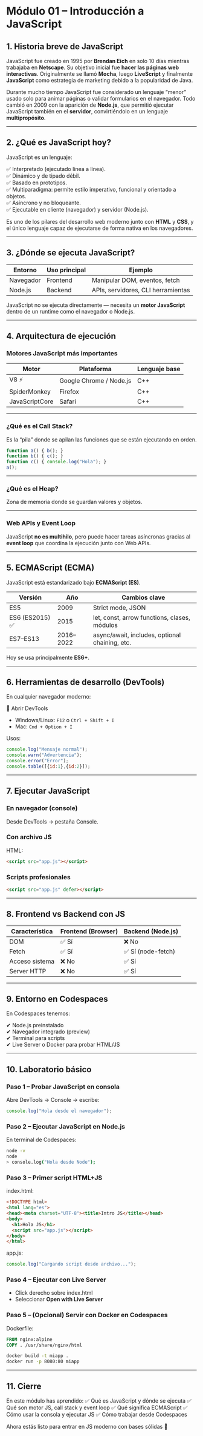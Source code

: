 # Módulo 01 – Introducción a JavaScript

## 1. Historia breve de JavaScript

JavaScript fue creado en 1995 por **Brendan Eich** en solo 10 días mientras trabajaba en **Netscape**. Su objetivo inicial fue **hacer las páginas web interactivas**. Originalmente se llamó **Mocha**, luego **LiveScript** y finalmente **JavaScript** como estrategia de marketing debido a la popularidad de Java.

Durante mucho tiempo JavaScript fue considerado un lenguaje “menor” usado solo para animar páginas o validar formularios en el navegador. Todo cambió en 2009 con la aparición de **Node.js**, que permitió ejecutar JavaScript también en el **servidor**, convirtiéndolo en un lenguaje **multipropósito**.

---

## 2. ¿Qué es JavaScript hoy?

JavaScript es un lenguaje:

✅ Interpretado (ejecutado línea a línea).  
✅ Dinámico y de tipado débil.  
✅ Basado en prototipos.  
✅ Multiparadigma: permite estilo imperativo, funcional y orientado a objetos.  
✅ Asíncrono y no bloqueante.  
✅ Ejecutable en cliente (navegador) y servidor (Node.js).  


Es uno de los pilares del desarrollo web moderno junto con **HTML** y **CSS**, y el único lenguaje capaz de ejecutarse de forma nativa en los navegadores.

---

## 3. ¿Dónde se ejecuta JavaScript?

| Entorno   | Uso principal | Ejemplo                            |
| --------- | ------------- | ---------------------------------- |
| Navegador | Frontend      | Manipular DOM, eventos, fetch      |
| Node.js   | Backend       | APIs, servidores, CLI herramientas |

JavaScript no se ejecuta directamente — necesita un **motor JavaScript** dentro de un runtime como el navegador o Node.js.

---

## 4. Arquitectura de ejecución

### Motores JavaScript más importantes

| Motor          | Plataforma              | Lenguaje base |
| -------------- | ----------------------- | ------------- |
| V8 ⚡           | Google Chrome / Node.js | C++           |
| SpiderMonkey   | Firefox                 | C++           |
| JavaScriptCore | Safari                  | C++           |

---

### ¿Qué es el Call Stack?

Es la “pila” donde se apilan las funciones que se están ejecutando en orden.

```js
function a() { b(); }
function b() { c(); }
function c() { console.log("Hola"); }
a();
```

---

### ¿Qué es el Heap?

Zona de memoria donde se guardan valores y objetos.

---

### Web APIs y Event Loop

JavaScript **no es multihilo**, pero puede hacer tareas asíncronas gracias al **event loop** que coordina la ejecución junto con Web APIs.

---

## 5. ECMAScript (ECMA)

JavaScript está estandarizado bajo **ECMAScript (ES)**.

| Versión        | Año       | Cambios clave                                  |
| -------------- | --------- | ---------------------------------------------- |
| ES5            | 2009      | Strict mode, JSON                              |
| ES6 (ES2015) ✅ | 2015      | let, const, arrow functions, clases, módulos   |
| ES7–ES13       | 2016–2022 | async/await, includes, optional chaining, etc. |

Hoy se usa principalmente **ES6+**.

---

## 6. Herramientas de desarrollo (DevTools)

En cualquier navegador moderno:

🔧 Abrir DevTools

* Windows/Linux: `F12` o `Ctrl + Shift + I`
* Mac: `Cmd + Option + I`

Usos:

```js
console.log("Mensaje normal");
console.warn("Advertencia");
console.error("Error");
console.table([{id:1},{id:2}]);
```

---

## 7. Ejecutar JavaScript

### En navegador (console)

Desde DevTools → pestaña Console.

### Con archivo JS

HTML:

```html
<script src="app.js"></script>
```

### Scripts profesionales

```html
<script src="app.js" defer></script>
```

---

## 8. Frontend vs Backend con JS

| Característica | Frontend (Browser) | Backend (Node.js) |
| -------------- | ------------------ | ----------------- |
| DOM            | ✅ Sí               | ❌ No              |
| Fetch          | ✅ Sí               | ✅ Sí (node-fetch) |
| Acceso sistema | ❌ No               | ✅ Sí              |
| Server HTTP    | ❌ No               | ✅ Sí              |

---

## 9. Entorno en Codespaces

En Codespaces tenemos:

✔ Node.js preinstalado  
✔ Navegador integrado (preview)  
✔ Terminal para scripts  
✔ Live Server o Docker para probar HTML/JS  

---

## 10. Laboratorio básico

### Paso 1 – Probar JavaScript en consola

Abre DevTools → Console → escribe:

```js
console.log("Hola desde el navegador");
```

### Paso 2 – Ejecutar JavaScript en Node.js

En terminal de Codespaces:

```bash
node -v
node
> console.log("Hola desde Node");
```

### Paso 3 – Primer script HTML+JS

index.html:

```html
<!DOCTYPE html>
<html lang="es">
<head><meta charset="UTF-8"><title>Intro JS</title></head>
<body>
  <h1>Hola JS</h1>
  <script src="app.js"></script>
</body>
</html>
```

app.js:

```js
console.log("Cargando script desde archivo...");
```

### Paso 4 – Ejecutar con Live Server

* Click derecho sobre index.html
* Seleccionar **Open with Live Server**

### Paso 5 – (Opcional) Servir con Docker en Codespaces

Dockerfile:

```dockerfile
FROM nginx:alpine
COPY . /usr/share/nginx/html
```

```bash
docker build -t miapp .
docker run -p 8080:80 miapp
```

---

## 11. Cierre

En este módulo has aprendido:
✅ Qué es JavaScript y dónde se ejecuta
✅ Qué son motor JS, call stack y event loop
✅ Qué significa ECMAScript
✅ Cómo usar la consola y ejecutar JS
✅ Cómo trabajar desde Codespaces

Ahora estás listo para entrar en JS moderno con bases sólidas 💪
